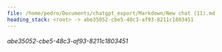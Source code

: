 ```yaml
---
file: /home/pedro/Documents/chatgpt_export/Markdown/New chat (11).md
heading_stack: <root> -> abe35052-cbe5-48c3-af93-8211c1803451
---
```

###### abe35052-cbe5-48c3-af93-8211c1803451
